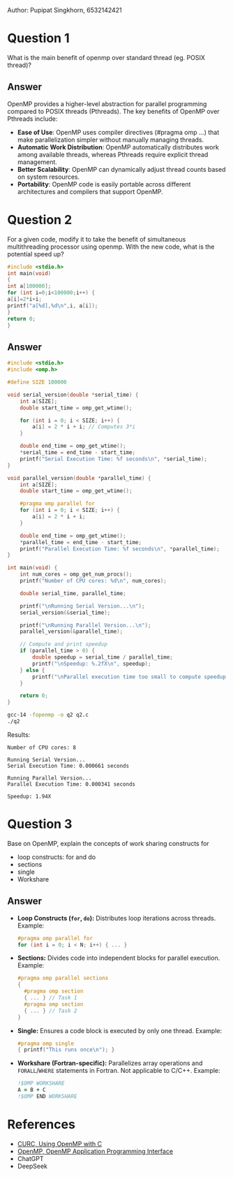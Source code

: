 Author: Pupipat Singkhorn, 6532142421

# Question 1

What is the main benefit of openmp over standard thread (eg. POSIX thread)?

## Answer

OpenMP provides a higher-level abstraction for parallel programming compared to POSIX threads (Pthreads). The key benefits of OpenMP over Pthreads include:

- **Ease of Use**: OpenMP uses compiler directives (#pragma omp ...) that make parallelization simpler without manually managing threads.
- **Automatic Work Distribution**: OpenMP automatically distributes work among available threads, whereas Pthreads require explicit thread management.
- **Better Scalability**: OpenMP can dynamically adjust thread counts based on system resources.
- **Portability**: OpenMP code is easily portable across different architectures and compilers that support OpenMP.

# Question 2

For a given code, modify it to take the benefit of simultaneous multithreading
processor using openmp. With the new code, what is the potential speed up?

```c
#include <stdio.h>
int main(void)
{
int a[100000];
for (int i=0;i<100000;i++) {
a[i]=2*i+i;
printf("a[%d],%d\n",i, a[i]);
}
return 0;
}
```

## Answer

```c
#include <stdio.h>
#include <omp.h>

#define SIZE 100000

void serial_version(double *serial_time) {
    int a[SIZE];
    double start_time = omp_get_wtime();

    for (int i = 0; i < SIZE; i++) {
        a[i] = 2 * i + i; // Computes 3*i
    }

    double end_time = omp_get_wtime();
    *serial_time = end_time - start_time;
    printf("Serial Execution Time: %f seconds\n", *serial_time);
}

void parallel_version(double *parallel_time) {
    int a[SIZE];
    double start_time = omp_get_wtime();

    #pragma omp parallel for
    for (int i = 0; i < SIZE; i++) {
        a[i] = 2 * i + i;
    }

    double end_time = omp_get_wtime();
    *parallel_time = end_time - start_time;
    printf("Parallel Execution Time: %f seconds\n", *parallel_time);
}

int main(void) {
    int num_cores = omp_get_num_procs();
    printf("Number of CPU cores: %d\n", num_cores);

    double serial_time, parallel_time;

    printf("\nRunning Serial Version...\n");
    serial_version(&serial_time);

    printf("\nRunning Parallel Version...\n");
    parallel_version(&parallel_time);

    // Compute and print speedup
    if (parallel_time > 0) {
        double speedup = serial_time / parallel_time;
        printf("\nSpeedup: %.2fX\n", speedup);
    } else {
        printf("\nParallel execution time too small to compute speedup accurately.\n");
    }

    return 0;
}
```

```bash
gcc-14 -fopenmp -o q2 q2.c
./q2
```

Results:

```
Number of CPU cores: 8

Running Serial Version...
Serial Execution Time: 0.000661 seconds

Running Parallel Version...
Parallel Execution Time: 0.000341 seconds

Speedup: 1.94X
```

# Question 3

Base on OpenMP, explain the concepts of work sharing constructs for

- loop constructs: for and do
- sections
- single
- Workshare

## Answer

- **Loop Constructs (`for`, `do`):**
  Distributes loop iterations across threads. Example:

  ```c
  #pragma omp parallel for
  for (int i = 0; i < N; i++) { ... }
  ```

- **Sections:**
  Divides code into independent blocks for parallel execution. Example:

  ```c
  #pragma omp parallel sections
  {
    #pragma omp section
    { ... } // Task 1
    #pragma omp section
    { ... } // Task 2
  }
  ```

- **Single:**
  Ensures a code block is executed by only one thread. Example:

  ```c
  #pragma omp single
  { printf("This runs once\n"); }
  ```

- **Workshare (Fortran-specific):**
  Parallelizes array operations and `FORALL`/`WHERE` statements in Fortran. Not applicable to C/C++. Example:

  ```fortran
  !$OMP WORKSHARE
  A = B + C
  !$OMP END WORKSHARE
  ```

# References

- [CURC, Using OpenMP with C](https://curc.readthedocs.io/en/latest/programming/OpenMP-C.html)
- [OpenMP, OpenMP Application Programming Interface](https://www.openmp.org//wp-content/uploads/openmp-examples-4.5.0.pdf)
- ChatGPT
- DeepSeek
